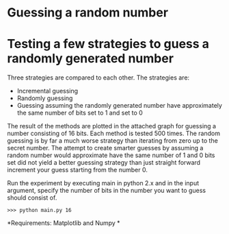 # Guessing a random number

# Testing a few strategies to guess a randomly generated number

Three strategies are compared to each other. The strategies are:
* Incremental guessing
* Randomly guessing
* Guessing assuming the randomly generated number have approximately the same number of bits set to 1 and set to 0

The result of the methods are plotted in the attached graph for guessing a number consisting of 16 bits. Each method is tested 500 times. The random guessing is by far a much worse strategy than iterating from zero up to the secret number. The attempt to create smarter guesses by assuming a random number would approximate have the same number of 1 and 0 bits set did not yield a better guessing strategy than just straight forward increment your guess starting from the number 0.

Run the experiment by executing main in python 2.x and in the input argument, specify the number of bits in the number you want to guess should consist of.

```
>>> python main.py 16
```

*Requirements: Matplotlib and Numpy *
